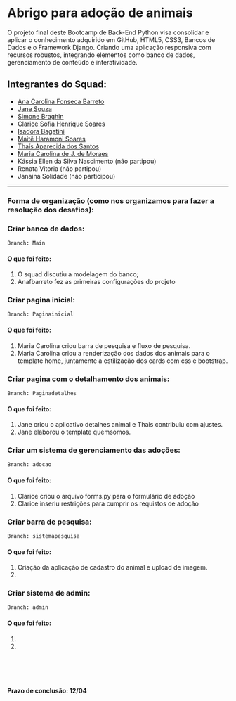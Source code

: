 # Abrigo para adoção de animais

O projeto final deste Bootcamp de Back-End Python visa consolidar e aplicar o conhecimento adquirido em GitHub, HTML5, CSS3, Bancos de Dados e o Framework Django. Criando uma aplicação responsiva com recursos robustos, integrando elementos como banco de dados, gerenciamento de conteúdo e interatividade.

## Integrantes do Squad:

- [Ana Carolina Fonseca Barreto](https://github.com/anafbarreto)
- [Jane Souza](https://github.com/janessf)
- [Simone Braghin](https://github.com/SimoneBraghin)
- [Clarice Sofia Henrique Soares](https://github.com/claricesoares)
- [Isadora Bagatini](https://github.com/IsahBag)
- [Maitê Haramoni Soares](https://github.com/maiharamoni)
- [Thaís Aparecida dos Santos](https://github.com/ThaisAp10)
- [Maria Carolina de J. de Moraes](https://github.com/CarolinaSanches24)
- Kássia Ellen da Silva Nascimento (não partipou)
- Renata Vitoria (não partipou)
- Janaina Solidade (não participou)

---

### Forma de organização (como nos organizamos para fazer a resolução dos desafios):

### Criar banco de dados:

    Branch: Main

#### O que foi feito:

1. O squad discutiu a modelagem do banco;
2. Anafbarreto fez as primeiras configurações do projeto

### Criar pagina inicial:

    Branch: Paginainicial

#### O que foi feito:

1. Maria Carolina criou barra de pesquisa e fluxo de pesquisa.
2.  Maria Carolina criou a renderização dos dados dos animais para o template home, juntamente a estilização dos cards com css e bootstrap.

### Criar pagina com o detalhamento dos animais:

    Branch: Paginadetalhes

#### O que foi feito:

1. Jane criou o aplicativo detalhes animal e Thais contribuiu com ajustes.
2. Jane elaborou o template quemsomos.

### Criar um sistema de gerenciamento das adoções:

    Branch: adocao

#### O que foi feito:

1. Clarice criou o arquivo forms.py para o formulário de adoção 
2. Clarice inseriu restrições para cumprir os requistos de adoção

### Criar barra de pesquisa:

    Branch: sistemapesquisa

#### O que foi feito:

1. Criação da aplicação de cadastro do animal e upload de imagem.
2.

### Criar sistema de admin:

    Branch: admin

#### O que foi feito:

1.
2.

<br><br><br>

#### Prazo de conclusão: 12/04
